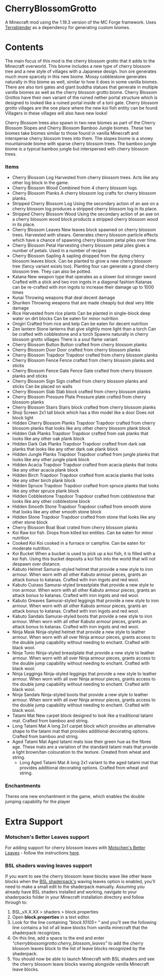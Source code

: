 # CherryBlossomGrotto
A Minecraft mod using the 1.19.3 version of the MC Forge framework.
Uses [Terrablender](https://www.curseforge.com/minecraft/mc-mods/terrablender) as a dependency for generating custom biomes.

# Contents
The main focus of this mod is the cherry blossom grotto that it adds to the Minecraft overworld.
This biome includes a new type of cherry blossom tree and a new style of villages with a Japanese design.
Iron ore generates much more sparcely in this new biome.
Mossy cobblestone generates naturally in this biome as well, similar to how it does in some vanilla biomes.
There are also torii gates and giant buddha statues that generate in multiple vanilla biomes as well as the cherry blossom grotto biome.
Cherry Blossom Grottos have their own variant of the ruined nether portal structure which is designed to looked like a ruined portal inside of a torii gate.
Cherry blossom grotto villages are the one place where the new koi fish entity can be found. Villagers in these villages will also have new looks!

Cherry Blossom trees also spawn in two new biomes as part of the Cherry Blossom Slopes and Cherry Blossom Bamboo Jungle biomes.
These two biomes take biomes similar to those found in vanilla Minecraft and intersperse cherry blossom trees into them.
The slopes biome is a snowy mountainside biome with sparse cherry blossom trees.
The bamboo jungle biome is a typical bamboo jungle but interspersed with cherry blossom trees.

### Items
- Cherry Blossom Log
    Harvested from cherry blossom trees. Acts like any other log block in the game.
- Cherry Blossom Wood
    Combined from 4 cherry blossom logs.
- Cherry Blossom Planks
    A cherry blossom log crafts for cherry blossom planks.
- Stripped Cherry Blossom Log
    Using the secondary action of an axe on a cherry blossom log produces a stripped cherry blossom log in its place.
- Stripped Cherry Blossom Wood
    Using the secondary action of an axe on a cherry blossom wood block products a stripped cherry blossom wood in its place.
- Cherry Blossom Leaves
    New leaves block spawned on cherry blossom trees. Harvested with shears. Generates cherry blossom particle effects which have a chance of spawning cherry blossom petal piles over time.
- Cherry Blossom Petal
    Harvesting cherry blossom petal piles gives a number of petals. Used in a number of recipes
- Cherry Blossom Sapling
    A sapling dropped from the dying cherry blossom leaves block.
    Can be planted to grow a new cherry blossom tree (fancy variant exists too).
    Planting four can generate a grand cherry blossom tree.
    They can also be potted.
- Katana
    New weapon type that operates as a slower but stronger sword
    Crafted with a stick and two iron ingots in a diagonal fashion
    Katanas can be re-crafted with iron ingots to increase their damage up to 1000 times
- Kunai
    Throwing weapons that deal decent damage
- Shuriken
    Throwing weapons that are made cheaply but deal very little damage
- Rice
    Harvested from rice plants
    Can be planted in single-block deep water on dirt blocks
    Can be eaten for minor nutrition
- Onigiri 
    Crafted from rice and kelp
    Can be eaten for decent nutrition
- Zen lantern
    Stone lanterns that give slightly more light than a torch
    Can be crafted with cobblestone and a torch
    Spawns naturally in cherry blossom grotto villages
    There is a soul flame variant
- Cherry Blossom Button
    Button crafted from cherry blossom planks
- Cherry Blossom Door
    Door crafted from cherry blossom planks
- Cherry Blossom Trapdoor
    Trapdoor crafted from cherry blossom planks
- Cherry Blossom Fence
    Fence crafted from cherry blossom planks and sticks
- Cherry Blossom Fence Gate
    Fence Gate crafted from cherry blossom planks and sticks
- Cherry Blossom Sign
    Sign crafted from cherry blossom planks and sticks
    Can be placed on walls
- Cherry Blossom Slab
    Slab block crafted from cherry blossom planks
- Cherry Blossom Pressure Plate
    Pressure plate crafted from cherry blossom planks
- Cherry Blossom Stairs
    Stairs block crafted from cherry blossom planks
- Shoji Screen
    2x1 tall block which has a thin model like a door
    Does not block light
- Hidden Cherry Blossom Planks Trapdoor
    Trapdoor crafted from cherry blossom planks that looks like any other cherry blossom plank block
- Hidden Oak Planks Trapdoor
    Trapdoor crafted from oak planks that looks like any other oak plank block
- Hidden Dark Oak Planks Trapdoor
    Trapdoor crafted from dark oak planks that looks like any other dark oak plank block
- Hidden Jungle Planks Trapdoor
    Trapdoor crafted from jungle planks that looks like any other jungle plank block
- Hidden Acacia Trapdoor
    Trapdoor crafted from acacia planks that looks like any other acacia plank block
- Hidden Birch Trapdoor
    Trapdoor crafted from acacia planks that looks like any other birch plank block
- Hidden Spruce Trapdoor
    Trapdoor crafted from spruce planks that looks like any other spruce plank block
- Hidden Cobblestone Trapdoor
    Trapdoor crafted from cobblestone that looks like any other cobblestone block
- Hidden Smooth Stone Trapdoor
    Trapdoor crafted from smooth stone that looks like any other smooth stone block
- Hidden Stone Trapdoor
    Trapdoor crafted from stone that looks like any other stone block
- Cherry Blossom Boat
    Boat crated from cherry blossom planks
- Koi
    Raw koi fish. Drops from killed koi entities.
    Can be eaten for minor nutrition
- Cooked Koi
    Koi cooked in a furnace or campfire.
    Can be eaten for moderate nutrition.
- Koi Bucket
    When a bucket is used to pick up a koi fish, it is filled with a koi fish.
    Using this bucket deposits a koi fish into the world that will not despawn over distance.
- Kabuto Helmet
    Samurai-styled helmet that provide a new style to iron armour.
    When worn with all other Kabuto armour pieces, grants an attack bonus to katanas.
    Crafted with iron ingots and red wool.
- Kabuto Cuirass
    Samurai-styled breastplate that provide a new style to iron armour.
    When worn with all other Kabuto armour pieces, grants an attack bonus to katanas.
    Crafted with iron ingots and red wool.
- Kabuto Greaves
    Samurai-styled leggings that provide a new style to iron armour.
    When worn with all other Kabuto armour pieces, grants an attack bonus to katanas.
    Crafted with iron ingots and red wool.
- Kabuto Sandals
    Samurai-styled boots that provide a new style to iron armour.
    When worn with all other Kabuto armour pieces, grants an attack bonus to katanas.
    Crafted with iron ingots and red wool.
- Ninja Mask
    Ninja-styled helmet that provide a new style to leather armour.
    When worn with all over Ninja armour pieces, grants access to the double jump capability without needing to enchant.
    Crafted with black wool.
- Ninja Tunic
    Ninja-styled breastplate that provide a new style to leather armour.
    When worn with all over Ninja armour pieces, grants access to the double jump capability without needing to enchant.
    Crafted with black wool.
- Ninja Leggings
    Ninja-styled leggings that provide a new style to leather armour.
    When worn with all over Ninja armour pieces, grants access to the double jump capability without needing to enchant.
    Crafted with black wool.
- Ninja Sandals
    Ninja-styled boots that provide a new style to leather armour.
    When worn with all over Ninja armour pieces, grants access to the double jump capability without needing to enchant.
    Crafted with black wool.
- Tatami Mat
    New carpet block designed to look like a traditional tatami mat.
    Crafted from bamboo and string.
- Long Tatami Mat
    A long 2x1 carpet block which provides an alternative shape to the tatami mat that provides additional decorating options.
    Crafted from bamboo and string.
- Aged Tatami Mat
    Aged tatami mats lose their green hue as the fibres age. These mats are a variation of the standard tatami mats that provide a light brown/tan colouration to the texture.
    Created from wheat and string.
  - Long Aged Tatami Mat
    A long 2x1 variant to the aged tatami mat that provides additional decorating options.
    Crafted from wheat and string.

### Enchantments
Theres one new enchantment in the game, which enables the double jumping capability for the player



# Extra Support
### Motschen's Better Leaves support
For adding support for cherry blossom leaves with [Motschen's Better Leaves](https://www.curseforge.com/minecraft/texture-packs/motschens-better-leaves) - follow the instructions [here](https://github.com/Dekunutter/cherryblossomgrotto-betterleaves).

### BSL shaders waving leaves support
If you want to see the cherry blossom leave blocks wave like other leave blocks when the [BSL shaderpack's](https://www.curseforge.com/minecraft/customization/bsl-shaders) waving leaves option is enabled, you'll need to make a small edit to the shaderpack manually.
Assuming you already have BSL shaders installed and working, navigate to your shaderpacks folder in your Minecraft installation directory and follow through to:
1. BSL_vX.X.XX > shaders > block.properties
2. Open **block.properties** in a text editor.
3. Look for the line containing _"block.10105= \"_ and you'll see the following line contains a list of all leave blocks from vanilla minecraft that the shaderpack recognizes.
4. On this line, add a space to the end and enter _"cherryblossomgrotto:cherry_blossom_leaves"_ to add the cherry blossom leaves block to the list of leave blocks recognized by the shaderpack. 
5. You should now be able to launch Minecraft with BSL shaders and see the cherry blossom leave blocks waving alongside vanilla Minecraft leave blocks.